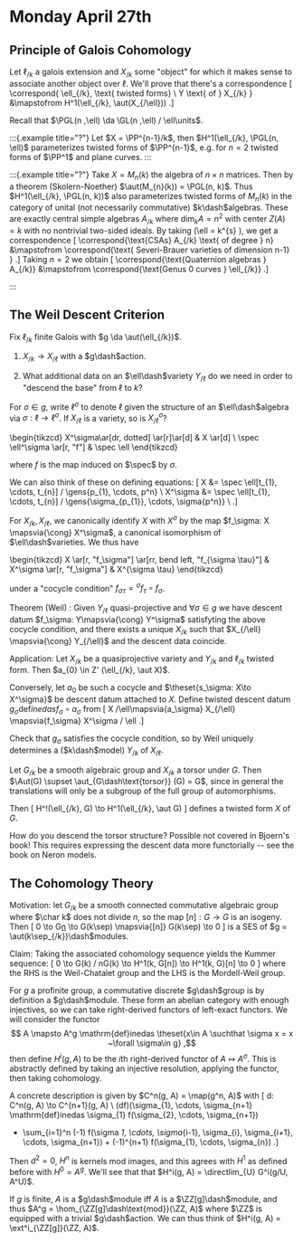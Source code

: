 # Monday April 27th

## Principle of Galois Cohomology

Let $\ell_{/k}$ a galois extension and $X_{/k}$ some "object" for which it makes sense to associate another object over $\ell$.
We'll prove that there's a correspondence
\[
\correspond{
\ell_{/k}, \text{ twisted forms} \\
Y \text{ of } X_{/k}
}
&\mapstofrom
H^1(\ell_{/k}, \aut(X_{/\ell}))
.\]



Recall that $\PGL(n ,\ell) \da \GL(n ,\ell) / \ell\units$.

:::{.example title="?"}
Let $X = \PP^{n-1}/k$, then $H^1(\ell_{/k}, \PGL(n, \ell)$ parameterizes twisted forms of $\PP^{n-1}$, e.g. for $n=2$ twisted forms of $\PP^1$ and plane curves.
:::


:::{.example title="?"}
Take $X = M_{n}(k)$ the algebra of $n\times n$ matrices.
Then by a theorem (Skolern-Noether) $\aut(M_{n}(k)) = \PGL(n, k)$.
Thus $H^1(\ell_{/k}, \PGL(n, k))$ also parameterizes twisted forms of $M_{n}(k)$ in the category of unital (not necessarily commutative) $k\dash$algebras.
These are exactly central simple algebras $A_{/k}$ where $\dim_{k} A = n^2$ with center $Z(A) = k$ with no nontrivial two-sided ideals.
By taking \(\ell = k^{s} \), we get a correspondence
\[
\correspond{\text{CSAs} A_{/k} \text{ of degree } n} 
&\mapstofrom
\correspond{\text{ Severi-Brauer varieties of dimension n-1} }
.\]
Taking $n=2$ we obtain
\[
\correspond{\text{Quaternion algebras } A_{/k}} 
&\mapstofrom
\correspond{\text{Genus 0 curves } \ell_{/k}}
.\]

:::

## The Weil Descent Criterion

Fix $\ell_{/k}$ finite Galois with $g \da \aut(\ell_{/k})$.

1. $X_{/k} \to X_{/\ell}$ with a $g\dash$action.

2. What additional data on an $\ell\dash$variety $Y_{/\ell}$ do we need in order to "descend the base" from $\ell$ to $k$?

For $\sigma \in g$, write $\ell^\sigma$ to denote $\ell$ given the structure of an $\ell\dash$algebra via $\sigma: \ell \to \ell^\sigma$.
If $X_{/\ell}$ is a variety, so is $X^\sigma_{/\ell}$?

\begin{tikzcd}
X^\sigma\ar[dr, dotted] \ar[r]\ar[d] & X \ar[d] \\
\spec \ell^\sigma \ar[r, "f"] & \spec \ell
\end{tikzcd}


where $f$ is the map induced on $\spec$ by $\sigma$.

We can also think of these on defining equations:
\[
X &= \spec \ell[t_{1}, \cdots, t_{n}] / \gens{p_{1}, \cdots, p^n} \\
X^\sigma &= \spec \ell[t_{1}, \cdots, t_{n}] / \gens{\sigma_{p_{1}}, \cdots, \sigma{p^n}} \\
.\]

For $X_{/k}, X_{/\ell}$, we canonically identify $X$ with $X^\sigma$ by the map $f_\sigma: X \mapsvia{\cong} X^\sigma$, a canonical isomorphism of $\ell\dash$varieties.
We thus have

\begin{tikzcd}
X \ar[r, "f_\sigma"] \ar[rr, bend left, "f_{\sigma \tau}"] & X^\sigma \ar[r, "f_\sigma"] & X^{\sigma \tau}
\end{tikzcd}


under a "cocycle condition" $f_{\sigma \tau} = {}^\sigma f_\tau \circ f_\sigma$.

Theorem (Weil)
: Given $Y_{/\ell}$ quasi-projective and $\forall \sigma \in g$ we have descent datum $f_\sigma: Y\mapsvia{\cong} Y^\sigma$ satisfyting the above cocycle condition, and there exists a unique $X_{/k}$ such that $X_{/\ell} \mapsvia{\cong} Y_{/\ell}$ and the descent data coincide.

Application:
Let $X_{/k}$ be a quasiprojective variety and $Y_{/k}$ and $\ell_{/k}$ twisted form.
Then $a_{0} \in Z' (\ell_{/k}, \aut X)$.

Conversely, let $a_{0}$ be such a cocycle and $\theset{s_\sigma: X\to X^\sigma}$ be descent datum attached to $X$.
Define twisted descent datum $g_\sigma \mathrm{def}inedas f_\sigma \circ a_\sigma$ from
\[
X /\ell\mapsvia{a_\sigma} X_{/\ell} \mapsvia{f_\sigma} X^\sigma / \ell
.\]

Check that $g_\sigma$ satisfies the cocycle condition, so by Weil uniquely determines a ($k\dash$model) $Y_{/k}$ of $X_{/\ell}$.


Let $G_{/k}$ be a smooth algebraic group and $X_{/k}$ a torsor under $G$.
Then $\Aut(G) \supset \aut_{G\dash\text{torsor}} (G) = G$, since in general the translations will only be a subgroup of the full group of automorphisms.

Then
\[
H^!(\ell_{/k}, G) \to H^1(\ell_{/k}, \aut G)
\]
defines a twisted form $X$ of $G$.

How do you descend the torsor structure? Possible not covered in Bjoern's book!
This requires expressing the descent data more functorially -- see the book on Neron models.

## The Cohomology Theory

Motivation: let $G_{/k}$ be a smooth connected commutative algebraic group where $\char k$ does not divide $n$, so the map $[n]: G \to G$ is an isogeny.
Then
\[
0 \to G[n](K\sep) \to G(k\sep) \mapsvia{[n]} G(k\sep) \to 0
\]
is a SES of $g = \aut(k\sep_{/k})\dash$modules.

Claim:
Taking the associated cohomology sequence yields the Kummer sequence:
\[
0 \to G(k) / nG(k) \to H^1(k, G[n]) \to H^1(k, G)[n] \to 0
\]
where the RHS is the Weil-Chatalet group and the LHS is the Mordell-Weil group.

For $g$ a profinite group, a commutative discrete $g\dash$group is by definition a $g\dash$module.
These form an abelian category with enough injectives, so we can take right-derived functors of left-exact functors.
We will consider the functor 
$$
A \mapsto A^g \mathrm{def}inedas \theset{x\in A \suchthat \sigma x = x ~\forall \sigma\in g}
,$$
then define $H^i(g, A)$ to be the $i$th right-derived functor of $A \mapsto A^\sigma$.
This is abstractly defined by taking an injective resolution, applying the functor, then taking cohomology.

A concrete description is given by $C^n(g, A) = \map(g^n, A)$ with
\[
d: C^n(g, A) \to C^{n+1}(g, A) \\
(df)(\sigma_{1}, \cdots, \sigma_{n+1} \mathrm{def}inedas \sigma_{1} f(\sigma_{2}, \cdots, \sigma_{n+1})
+ \sum_{i=1}^n (-1) f(\sigma _1, \cdots, \sigma_{i-1}, \sigma_{i}, \sigma_{i+1}, \cdots, \sigma_{n+1}) + (-1)^{n+1} f(\sigma_{1}, \cdots, \sigma_{n})
.\]

Then $d^2 = 0$, $H^n$ is kernels mod images, and this agrees with $H^1$ as defined before with $H^0 = A^g$.
We'll see that that $H^i(g, A) = \directlim_{U} G^i(g/U, A^U)$.

If $g$ is finite, $A$ is a $g\dash$module iff $A$ is a $\ZZ[g]\dash$module, and thus $A^g = \hom_{\ZZ[g]\dash\text{mod}}(\ZZ, A)$ where $\ZZ$ is equipped with a trivial $g\dash$action.
We can thus think of $H^i(g, A) = \ext^i_{\ZZ[g]}(\ZZ, A)$.
